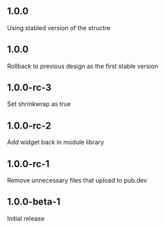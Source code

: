 ## 1.0.0

Using stabled version of the structre

## 1.0.0

Rollback to previous design as the first stable version

## 1.0.0-rc-3

Set shrinkwrap as true

## 1.0.0-rc-2

Add widget back in module library

## 1.0.0-rc-1

Remove unnecessary files that upload to pub.dev

## 1.0.0-beta-1

Initial release
